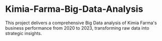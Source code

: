 # Kimia-Farma-Big-Data-Analysis
This project delivers a comprehensive Big Data analysis of Kimia Farma's business performance from 2020 to 2023, transforming raw data into strategic insights.
